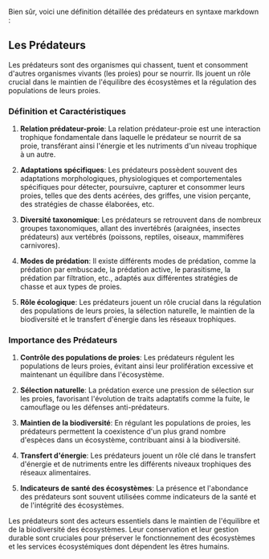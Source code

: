 Bien sûr, voici une définition détaillée des prédateurs en syntaxe markdown :

## Les Prédateurs

Les prédateurs sont des organismes qui chassent, tuent et consomment d'autres organismes vivants (les proies) pour se nourrir. Ils jouent un rôle crucial dans le maintien de l'équilibre des écosystèmes et la régulation des populations de leurs proies.

### Définition et Caractéristiques

1. **Relation prédateur-proie**: La relation prédateur-proie est une interaction trophique fondamentale dans laquelle le prédateur se nourrit de sa proie, transférant ainsi l'énergie et les nutriments d'un niveau trophique à un autre.

2. **Adaptations spécifiques**: Les prédateurs possèdent souvent des adaptations morphologiques, physiologiques et comportementales spécifiques pour détecter, poursuivre, capturer et consommer leurs proies, telles que des dents acérées, des griffes, une vision perçante, des stratégies de chasse élaborées, etc.

3. **Diversité taxonomique**: Les prédateurs se retrouvent dans de nombreux groupes taxonomiques, allant des invertébrés (araignées, insectes prédateurs) aux vertébrés (poissons, reptiles, oiseaux, mammifères carnivores).

4. **Modes de prédation**: Il existe différents modes de prédation, comme la prédation par embuscade, la prédation active, le parasitisme, la prédation par filtration, etc., adaptés aux différentes stratégies de chasse et aux types de proies.

5. **Rôle écologique**: Les prédateurs jouent un rôle crucial dans la régulation des populations de leurs proies, la sélection naturelle, le maintien de la biodiversité et le transfert d'énergie dans les réseaux trophiques.

### Importance des Prédateurs

1. **Contrôle des populations de proies**: Les prédateurs régulent les populations de leurs proies, évitant ainsi leur prolifération excessive et maintenant un équilibre dans l'écosystème.

2. **Sélection naturelle**: La prédation exerce une pression de sélection sur les proies, favorisant l'évolution de traits adaptatifs comme la fuite, le camouflage ou les défenses anti-prédateurs.

3. **Maintien de la biodiversité**: En régulant les populations de proies, les prédateurs permettent la coexistence d'un plus grand nombre d'espèces dans un écosystème, contribuant ainsi à la biodiversité.

4. **Transfert d'énergie**: Les prédateurs jouent un rôle clé dans le transfert d'énergie et de nutriments entre les différents niveaux trophiques des réseaux alimentaires.

5. **Indicateurs de santé des écosystèmes**: La présence et l'abondance des prédateurs sont souvent utilisées comme indicateurs de la santé et de l'intégrité des écosystèmes.

Les prédateurs sont des acteurs essentiels dans le maintien de l'équilibre et de la biodiversité des écosystèmes. Leur conservation et leur gestion durable sont cruciales pour préserver le fonctionnement des écosystèmes et les services écosystémiques dont dépendent les êtres humains.